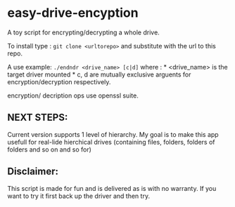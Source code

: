 # easy-drive-encyption

A toy script for encrypting/decrypting a whole drive.

To install type : `git clone <urltorepo>` and substitute <urltorepo> with the url to this repo. 

A use example: `./endndr <drive_name> [c|d]` where : 
		* <drive_name> is the target driver mounted
		* c, d are mutually exclusive arguents for encryption/decryption respectively. 
		
		
encryption/ decription ops use openssl suite. 

## NEXT STEPS:

Current version supports 1 level of hierarchy. My goal is to make this app usefull for real-lide
hierchical drives (containing files, folders, folders of folders and so on and so for)

## Disclaimer: 

This script is made for fun and is delivered as is with no warranty. If you want to try it first back up the driver and then try.
